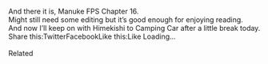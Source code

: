 <br/>
And there it is, Manuke FPS Chapter 16.<br/>
Might still need some editing but it’s good enough for enjoying reading.<br/>
And now I’ll keep on with Himekishi to Camping Car after a little break today.<br/>
Share this:TwitterFacebookLike this:Like Loading...<br/>
<br/>
Related<br/>
 